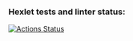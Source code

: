 ### Hexlet tests and linter status:
[![Actions Status](https://github.com/kiryanovaolga/layout-designer-project-58/workflows/hexlet-check/badge.svg)](https://github.com/kiryanovaolga/layout-designer-project-58/actions)